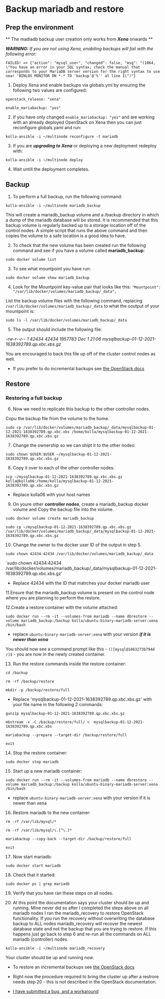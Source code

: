 # Backup mariadb and restore

## Prep the environment

** The madiadb backup user creation only works from ***Xena*** onwards **

***WARNING:*** *If you are not using Xena, enabiling backups will fail with the following error:*

`FAILED! => {"action": "mysql_user", "changed": false, "msg": "(1064, \"You have an error in your SQL syntax; check the manual that corresponds to your MariaDB server version for the right syntax to use near 'BINLOG MONITOR ON *.* TO 'backup'@'%'' at line 1\")"}`

1. Deploy Xena and enable backups via globals.yml by ensuring the following two values are configured:

`openstack_release: "xena"`

`enable_mariabackup: "yes"`

2. If you have only changed `enable_mariabackup: "yes"` and are working with an already deployed OpenStack on Xena then you can just reconfigure globals.yaml and run:

`kolla-ansible -i ~/multinode reconfigure -t mariadb`

3. If you are ***upgrading to Xena*** or deploying a new deployment redeploy with:

`kolla-ansible -i ~/multinode deploy`

4. Wait untill the deployment completes.

## Backup

1. To perform a full backup, run the following command:

`kolla-ansible -i ~/multinode mariadb_backup`

This will create a mariadb_backup volume and a /backup directory in which a dump of the mariadb database will be stored. It is recommended that this backup volume is regularly backed up to a storage location off of the control nodes. A simple script that runs the above command and then copies the volume to a safe location is a good idea to have.

2. To check that the new volume has been created run the following command and see if you have a volume called **mariadb_backup**:

`sudo docker volume list`

3. To see what mountpoint you have run:

`sudo docker volume show mariadb_backup`

4. Look for the Mountpoint key-value pair that looks like this: `"Mountpoint": "/var/lib/docker/volumes/mariadb_backup/_data",`

List the backup volume files with the following command, replacing `/var/lib/docker/volumes/mariadb_backup/_data` to what the ooutput of your mountpoint is:

`sudo ls -l /var/lib/docker/volumes/mariadb_backup/_data`

5. The output should include the following file:

*-rw-r--r-- 1 42434 42434 1957783 Dec  1 21:06 mysqlbackup-01-12-2021-1638392789.qp.xbc.xbs.gz*

You are encouraged to back this file up off of the cluster control nodes as well.

* If you prefer to do incremental backups see [the OpenStack docs](https://docs.openstack.org/kolla-ansible/latest/admin/mariadb-backup-and-restore.html)


## Restore

### Restoring a full backup

6. Now we need to replicate this backup to the other controller nodes. 

Copu the backup file from the volume to the home. 

`sudo cp /var/lib/docker/volumes/mariadb_backup/_data/mysqlbackup-01-12-2021-1638392789.qp.xbc.xbs /home/kolla/mysqlbackup-01-12-2021-1638392789.qp.xbc.xbs.gz`

7. Change the ownership so we can shipt it to the other nodes:

`sudo chown $USER:$USER ~/mysqlbackup-01-12-2021-1638392789.qp.xbc.xbs.gz`  

8. Copy it over to each of the other controller nodes:

`scp ~/mysqlbackup-01-12-2021-1638392789.qp.xbc.xbs.gz kolla@kolla06:/home/kolla/mysqlbackup-01-12-2021-1638392789.qp.xbc.xbs.gz`

* Replace kolla06 with your host names

9. On youre other **controller nodes**, create a mariadb_backup docker volume and Copy the backup file into the volume.

`sudo docker volume create mariadb_backup`

`sudo cp ~/mysqlbackup-01-12-2021-1638392789.qp.xbc.xbs.gz /var/lib/docker/volumes/mariadb_backup/_data/mysqlbackup-01-12-2021-1638392789.qp.xbc.xbs.gz`

10. Change the owner to the docker user ID of the output in step 5. 

`sudo chown 42434:42434 /var/lib/docker/volumes/mariadb_backup/_data`

`sudo chown 42434:42434 /var/lib/docker/volumes/mariadb_backup/_data/mysqlbackup-01-12-2021-1638392789.qp.xbc.xbs.gz'

* Replace 42434 with the ID that matrches your docker mariadb user 

11.Ensure that the mariadb_backup volume is present on the control node where you are planning to perform the restore. 

12.Create a restore container with the volume attached:

`sudo docker run --rm -it --volumes-from mariadb --name dbrestore --volume mariadb_backup:/backup kolla/ubuntu-binary-mariadb-server:xena /bin/bash`

* replace `ubuntu-binary-mariadb-server:xena` with your version ***if it is newer than xena***

You should now see a command prompt like this - `()[mysql@1863273b794d /]$` - you are now in the newly created container.

13. Run the restore commands inside the restore container:

`cd /backup`

`rm -rf /backup/restore`

`mkdir -p /backup/restore/full`

* Replace 'mysqlbackup-01-12-2021-1638392789.qp.xbc.xbs.gz' with your file name in the following 2 commands:

`gunzip mysqlbackup-01-12-2021-1638392789.qp.xbc.xbs.gz`

`mbstream -x -C /backup/restore/full/ <  mysqlbackup-01-12-2021-1638392789.qp.xbc.xbs`

`mariabackup --prepare --target-dir /backup/restore/full`

`exit`

14. Stop the restore container:

`sudo docker stop mariadb`

15. Start up a new mariadb container:

`sudo docker run --rm -it --volumes-from mariadb --name dbrestore --volume mariadb_backup:/backup kolla/ubuntu-binary-mariadb-server:xena /bin/bash`

* replace `ubuntu-binary-mariadb-server:xena` with your version if it is newer than xena

16. Restore mariadb to the new container:

`rm -rf /var/lib/mysql/*`

`rm -rf /var/lib/mysql/\.[^\.]*`

`mariabackup --copy-back --target-dir /backup/restore/full`

`exit`

17. Now start mariadb:

`sudo docker start mariadb`

18. Check that it started:

`sudo docker ps | grep mariadb`

19. Verify that you have ran these steps on all nodes.

20. At this point the documentation says your cluster should be up and running. Mine never did so after I completed the steps above on all mariadb nodes I ran the mariadb_recovery to restore OpenStack functionality. If you run the recovery without overwriting the database backup to ALL nodes mariadb_recovery will recover the newest database state and not the backup that you are trying to restore. If this happens just go back to step 6 and re-run all the commands on ALL mariadb (controller) nodes.

`kolla-ansible -i ~/multinode mariadb_recovery`

Your cluster should be up and running now.

* To restore an incremental backups see [the OpenStack docs](https://docs.openstack.org/kolla-ansible/latest/admin/mariadb-backup-and-restore.html)

* Right now the procedure required to bring the cluster up after a restrore needs step 20 - this is not described in the OpenStack documentation. 

* [I have submitted a bug, and a workaround](https://bugs.launchpad.net/kolla-ansible/+bug/1952966)
